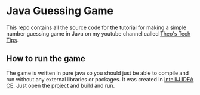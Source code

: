 # Java Guessing Game
This repo contains all the source code for the tutorial for making a simple number guessing game in Java on
my youtube channel called [Theo's Tech Tips](https://youtube.com/theostechtips).
## How to run the game
The game is written in pure java so you should just be able to compile and run without any external libraries or packages.
It was created in [IntelliJ IDEA CE](https://www.jetbrains.com/idea/). Just open the project and build and run.